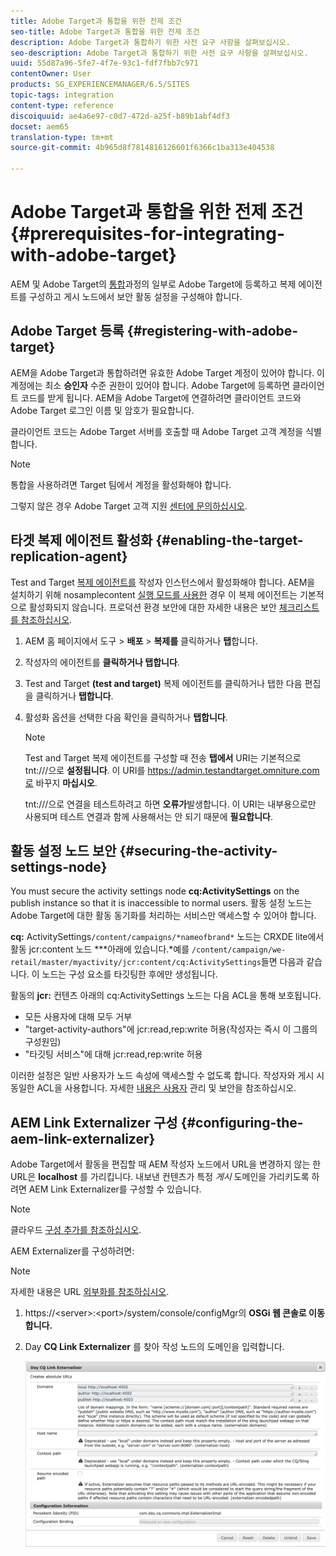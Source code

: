 ```yaml
---
title: Adobe Target과 통합을 위한 전제 조건
seo-title: Adobe Target과 통합을 위한 전제 조건
description: Adobe Target과 통합하기 위한 사전 요구 사항을 살펴보십시오.
seo-description: Adobe Target과 통합하기 위한 사전 요구 사항을 살펴보십시오.
uuid: 55d87a96-5fe7-4f7e-93c1-fdf7fbb7c971
contentOwner: User
products: SG_EXPERIENCEMANAGER/6.5/SITES
topic-tags: integration
content-type: reference
discoiquuid: ae4a6e97-c0d7-472d-a25f-b89b1abf4df3
docset: aem65
translation-type: tm+mt
source-git-commit: 4b965d8f7814816126601f6366c1ba313e404538

---
```



# Adobe Target과 통합을 위한 전제 조건{#prerequisites-for-integrating-with-adobe-target}

AEM 및 Adobe Target의 [통합](/help/sites-administering/target.md)과정의 일부로 Adobe Target에 등록하고 복제 에이전트를 구성하고 게시 노드에서 보안 활동 설정을 구성해야 합니다.

## Adobe Target 등록 {#registering-with-adobe-target}

AEM을 Adobe Target과 통합하려면 유효한 Adobe Target 계정이 있어야 합니다. 이 계정에는 최소 **승인자** 수준 권한이 있어야 합니다. Adobe Target에 등록하면 클라이언트 코드를 받게 됩니다. AEM을 Adobe Target에 연결하려면 클라이언트 코드와 Adobe Target 로그인 이름 및 암호가 필요합니다.

클라이언트 코드는 Adobe Target 서버를 호출할 때 Adobe Target 고객 계정을 식별합니다.

>[!NOTE]
>
>통합을 사용하려면 Target 팀에서 계정을 활성화해야 합니다.
>
>
>그렇지 않은 경우 Adobe Target 고객 지원 [센터에 문의하십시오](https://marketing.adobe.com/resources/help/en_US/target/target/r_problem.html).

## 타겟 복제 에이전트 활성화 {#enabling-the-target-replication-agent}

Test and Target [복제 에이전트를](/help/sites-deploying/replication.md) 작성자 인스턴스에서 활성화해야 합니다. AEM을 설치하기 위해 nosamplecontent [실행 모드를 사용한](/help/sites-deploying/configure-runmodes.md#using-samplecontent-and-nosamplecontent) 경우 이 복제 에이전트는 기본적으로 활성화되지 않습니다. 프로덕션 환경 보안에 대한 자세한 내용은 보안 [체크리스트를 참조하십시오](/help/sites-administering/security-checklist.md).

1. AEM 홈 페이지에서 도구 > **배포** > **복제를** 클릭하거나 **탭**&#x200B;합니다.
1. 작성자의 에이전트를 **클릭하거나 탭합니다**.
1. Test and Target **(test and target)** 복제 에이전트를 클릭하거나 탭한 다음 편집을 클릭하거나 **탭합니다**.
1. 활성화 옵션을 선택한 다음 확인을 클릭하거나 **탭합니다**.

   >[!NOTE]
   >
   >Test and Target 복제 에이전트를 구성할 때 전송 **탭에서** URI는 기본적으로 tnt:///으로 **설정됩니다**. 이 URI를 https://admin.testandtarget.omniture.com로 바꾸지 **마십시오**.
   >
   >tnt:///으로 연결을 테스트하려고 하면 **오류가**&#x200B;발생합니다. 이 URI는 내부용으로만 사용되며 테스트 연결과 함께 사용해서는 안 되기 때문에 **필요합니다**.

## 활동 설정 노드 보안 {#securing-the-activity-settings-node}

You must secure the activity settings node **cq:ActivitySettings** on the publish instance so that it is inaccessible to normal users. 활동 설정 노드는 Adobe Target에 대한 활동 동기화를 처리하는 서비스만 액세스할 수 있어야 합니다.

**cq:** ActivitySettings`/content/campaigns/*nameofbrand*` 노드는 CRXDE lite에서 활동 jcr:content 노드 ***&#x200B;아래에 있습니다.*예를 `/content/campaign/we-retail/master/myactivity/jcr:content/cq:ActivitySettings`들면 다음과 같습니다. 이 노드는 구성 요소를 타깃팅한 후에만 생성됩니다.

활동의 **jcr:** 컨텐츠 아래의 cq:ActivitySettings 노드는 다음 ACL을 통해 보호됩니다.

* 모든 사용자에 대해 모두 거부
* &quot;target-activity-authors&quot;에 jcr:read,rep:write 허용(작성자는 즉시 이 그룹의 구성원임)
* &quot;타깃팅 서비스&quot;에 대해 jcr:read,rep:write 허용

이러한 설정은 일반 사용자가 노드 속성에 액세스할 수 없도록 합니다. 작성자와 게시 시 동일한 ACL을 사용합니다. 자세한 [내용은 사용자](/help/sites-administering/security.md) 관리 및 보안을 참조하십시오.

## AEM Link Externalizer 구성 {#configuring-the-aem-link-externalizer}

Adobe Target에서 활동을 편집할 때 AEM 작성자 노드에서 URL을 변경하지 않는 한 URL은 **localhost** 를 가리킵니다. 내보낸 컨텐츠가 특정 *게시* 도메인을 가리키도록 하려면 AEM Link Externalizer를 구성할 수 있습니다.

>[!NOTE]
>
>클라우드 [구성 추가를 참조하십시오](/help/sites-administering/experience-fragments-target.md#add-the-cloud-configuration).

AEM Externalizer를 구성하려면:

>[!NOTE]
>
>자세한 내용은 URL [외부화를 참조하십시오](/help/sites-developing/externalizer.md).

1. https://&lt;server>:&lt;port>/system/console/configMgr의 **OSGi 웹 콘솔로 이동합니다.**
1. Day **CQ Link Externalizer** 를 찾아 작성 노드의 도메인을 입력합니다.

   ![chlimage_1-120](assets/aem-externalizer-01.png)


